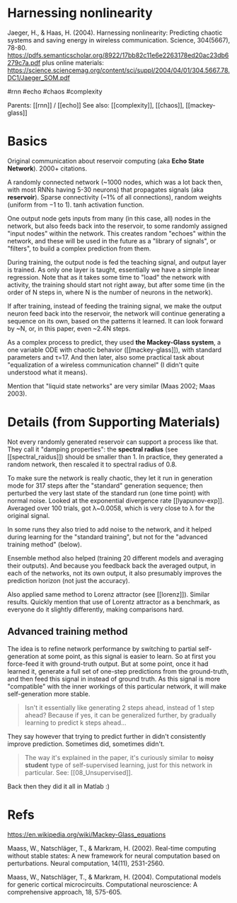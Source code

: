 # Harnessing nonlinearity

Jaeger, H., & Haas, H. (2004). Harnessing nonlinearity: Predicting chaotic systems and saving energy in wireless communication. Science, 304(5667), 78-80.
https://pdfs.semanticscholar.org/8922/17bb82c11e6e2263178ed20ac23db6279c7a.pdf
plus online materials:
https://science.sciencemag.org/content/sci/suppl/2004/04/01/304.5667.78.DC1/Jaeger_SOM.pdf

#rnn #echo #chaos #complexity

Parents: [[rnn]] / [[echo]]
See also: [[complexity]], [[chaos]], [[mackey-glass]]

# Basics

Original communication about reservoir computing (aka **Echo State Network**). 2000+ citations.

A randomly connected network (~1000 nodes, which was a lot back then, with most RNNs having 5-30 neurons) that propagates signals (aka **reservoir**). Sparse connectivity (~1% of all connections), random weights (uniform from −1 to 1). tanh activation function.

One output node gets inputs from many (in this case, all) nodes in the network, but also feeds back into the reservoir, to some randomly assigned "input nodes" within the network. This creates random "echoes" within the network, and these will be used in the future as a "library of signals", or "filters", to build a complex prediction from them.

During training, the output node is fed the teaching signal, and output layer is trained. As only one layer is taught, essentially we have a simple linear regression. Note that as it takes some time to "load" the network with activity, the training should start not right away, but after some time (in the order of N steps in, where N is the number of neurons in the network).

If after training, instead of feeding the training signal, we make the output neuron feed back into the reservoir, the network will continue generating a sequence on its own, based on the patterns it learned. It can look forward by ~N, or, in this paper, even ~2.4N steps.

As a complex process to predict, they used **the Mackey-Glass system**, a one variable ODE with chaotic behavior ([[mackey-glass]]), with standard parameters and τ=17. And then later, also some practical task about "equalization of a wireless communication channel" (I didn't quite understood what it means).

Mention that "liquid state networks" are very similar (Maas 2002; Maas 2003).

# Details (from Supporting Materials)

Not every randomly generated reservoir can support a process like that. They call it "damping properties": the **spectral radius** (see [[spectral_raidus]]) should be smaller than 1. In practice, they generated a random network, then rescaled it to spectral radius of 0.8.

To make sure the network is really chaotic, they let it run in generation mode for 317 steps after the "standard" generation sequence; then perturbed the very last state of the standard run (one time point) with normal noise. Looked at the exponential divergence rate [[lyapunov-exp]]. Averaged over 100 trials, got λ~0.0058, which is very close to λ for the original signal.

In some runs they also tried to add noise to the network, and it helped during learning for the "standard training", but not for the "advanced training method" (below).

Ensemble method also helped (training 20 different models and averaging their outputs). And because you feedback back the averaged output, in each of the networks, not its own output, it also presumably improves the prediction horizon (not just the accuracy).

Also applied same method to Lorenz attractor (see [[lorenz]]). Similar results. Quickly mention that use of Lorentz attractor as a benchmark, as everyone do it slightly differently, making comparisons hard.

## Advanced training method

The idea is to refine network performance by switching to partial self-generation at some point, as this signal is easier to learn. So at first you force-feed it with ground-truth output. But at some point, once it had learned it, generate a full set of one-step predictions from the ground-truth, and then feed this signal in instead of ground truth. As this signal is more "compatible" with the inner workings of this particular network, it will make self-generation more stable.

> Isn't it essentially like generating 2 steps ahead, instead of 1 step ahead? Because if yes, it can be generalized further, by gradually learning to predict k steps ahead…

They say however that trying to predict further in didn't consistently improve prediction. Sometimes did, sometimes didn't. 

> The way it's explained in the paper, it's curiously similar to **noisy student** type of self-supervised learning, just for this network in particular. See: [[08_Unsupervised]].

Back then they did it all in Matlab :)

# Refs

https://en.wikipedia.org/wiki/Mackey-Glass_equations

Maass, W., Natschläger, T., & Markram, H. (2002). Real-time computing without stable states: A new framework for neural computation based on perturbations. Neural computation, 14(11), 2531-2560.

Maass, W., Natschläger, T., & Markram, H. (2004). Computational models for generic cortical microcircuits. Computational neuroscience: A comprehensive approach, 18, 575-605.
